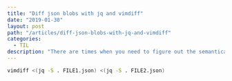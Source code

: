 ```yaml
---
title: "Diff json blobs with jq and vimdiff"
date: "2019-01-30"
layout: post
path: "/articles/diff-json-blobs-with-jq-and-vimdiff"
categories:
  - TIL
description: "There are times when you need to figure out the semantically different pieces of json files. This helps do so."
---
```


```sh
vimdiff <(jq -S . FILE1.json) <(jq -S . FILE2.json)
```
